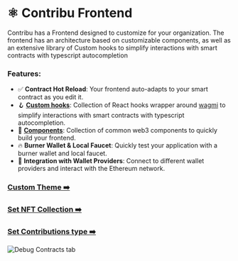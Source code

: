 # ⚛️ Contribu Frontend

Contribu has a Frontend designed to customize for your organization. The frontend has an architecture based on customizable components, as well as an extensive library of Custom hooks to simplify interactions with smart contracts with typescript autocompletion

### Features:

- ✅ **Contract Hot Reload**: Your frontend auto-adapts to your smart contract as you edit it.
- 🪝 **[Custom hooks](https://docs.contribu.io/hooks/)**: Collection of React hooks wrapper around [wagmi](https://wagmi.sh/) to simplify interactions with smart contracts with typescript autocompletion.
- 🧱 [**Components**](https://docs.contribu.io/components/): Collection of common web3 components to quickly build your frontend.
- 🔥 **Burner Wallet & Local Faucet**: Quickly test your application with a burner wallet and local faucet.
- 🔐 **Integration with Wallet Providers**: Connect to different wallet providers and interact with the Ethereum network.

### [Custom Theme ➡️ ](/packages/nextjs/tailwind.config.js)

### [Set NFT Collection ➡️]()

### [Set Contributions type ➡️]()

![Debug Contracts tab](https://github.com/contribu/contribu/assets/55535804/b237af0c-5027-4849-a5c1-2e31495cccb1)
